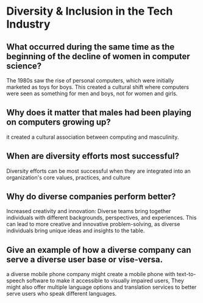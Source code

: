 # Diversity & Inclusion in the Tech Industry

## What occurred during the same time as the beginning of the decline of women in computer science?

The 1980s saw the rise of personal computers, which were initially marketed as toys for boys. This created a cultural shift where computers were seen as something for men and boys, not for women and girls.

## Why does it matter that males had been playing on computers growing up?

 it created a cultural association between computing and masculinity.

 ## When are diversity efforts most successful?

 Diversity efforts can be most successful when they are integrated into an organization's core values, practices, and culture

 ## Why do diverse companies perform better?

 Increased creativity and innovation: Diverse teams bring together individuals with different backgrounds, perspectives, and experiences. This can lead to more creative and innovative problem-solving, as diverse individuals bring unique ideas and insights to the table.

 ## Give an example of how a diverse company can serve a diverse user base or vise-versa.

 a diverse mobile phone company might create a mobile phone with text-to-speech software to make it accessible to visually impaired users, They might also offer multiple language options and translation services to better serve users who speak different languages.